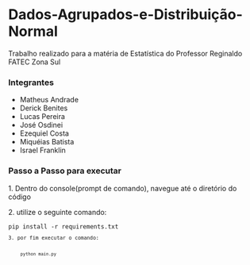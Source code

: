 # Dados-Agrupados-e-Distribuição-Normal
Trabalho realizado para a matéria de Estatística do Professor Reginaldo
FATEC Zona Sul

<h3>Integrantes</h3>

* Matheus Andrade
* Derick Benites
* Lucas Pereira
* José Osdinei
* Ezequiel Costa
* Miquéias Batista
* Israel Franklin

<h3>Passo a Passo para executar</h3>

<p>1. Dentro do console(prompt de comando), navegue até o diretório do código</p>

<p>2. utilize o seguinte comando:</p>
    <code>pip install -r requirements.txt<code>
<p>3. por fim executar o comando:</p>
    <code>python main.py<code> 
